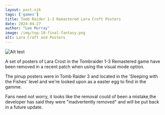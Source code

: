 ```yaml
---
layout: post.njk 
tags: ['games']
title: Tomb Raider 1-3 Remastered Lara Croft Posters
date: 2024-04-27
author: "Lee Murray"
image: /img/top-10-final-fantasy.png
alt: Lara Croft and Posters
---
```



![Alt text](/img/fallout-pip-boy-replica.png "a title")

A set of posters of Lara Crost in the Tombraider 1-3 Remastered game have been removed in a recent patch when using the visual mode option.

The pinup posters were in Tomb Raider 3 and located in the 'Sleeping with the Fishes' level and we're looked upon as a easter egg to find in the gamme.

Fans need not worry, it looks like the removal could of been a mistake,the developer has said they were "inadvertently removed" and will be put back in a future update.



